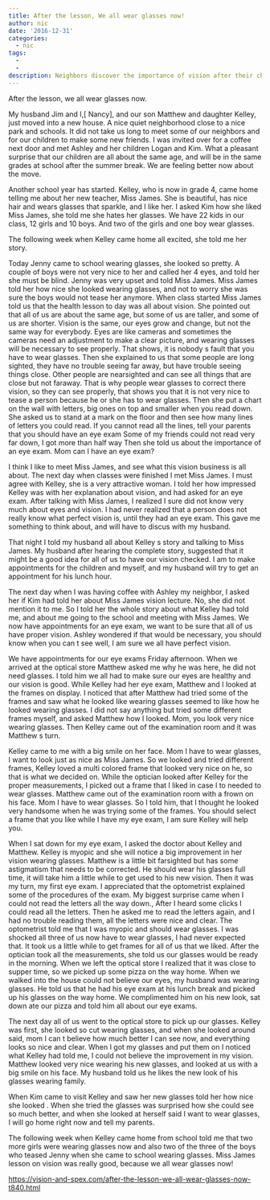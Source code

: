 ```yaml
---
title: After the lesson, We all wear glasses now!
author: nic
date: '2016-12-31'
categories:
  - nic
tags:
  - 
  - 
description: Neighbors discover the importance of vision after their children's teacher educates them on the topic.
---
```

After the lesson, we all wear glasses now.

My husband Jim and I,[ Nancy], and our son Matthew and daughter Kelley, just moved into a new house.
A nice quiet neighborhood close to a nice park and schools.
It did not take us long to meet some of our neighbors and for our children to make some new friends.
I was invited over for a coffee next door and met Ashley and her children Logan and Kim.
What a pleasant surprise that our children are all about the same age, and will be in the same grades at school after the summer break.
We are feeling better now about the move.

Another school year has started.
Kelley, who is now in grade 4, came home telling me about her new teacher, Miss James.
She is beautiful, has nice hair and wears glasses that sparkle, and I like her.
I asked Kim how she liked Miss James, she told me she hates her glasses.
We have 22 kids in our class, 12 girls and 10 boys.
And two of the girls and one boy wear glasses.

The following week when Kelley came home all excited, she told me her story.

Today Jenny came to school wearing glasses, she looked so pretty.
A couple of boys were not very nice to her and called her 4 eyes, and told her she must be blind. 
Jenny was very upset and told Miss James.
Miss James told her how nice she looked wearing glasses, and not to worry she was sure the boys would not tease her anymore.
When class started Miss James told us that the health lesson to day was all about vision.
She pointed out that all of us are about the same age, but some of us are taller, and some of us are shorter.
Vision is the same, our eyes grow and change, but not the same way for everybody.
Eyes are like cameras and sometimes the cameras need an adjustment to make a clear picture, and wearing glasses will be necessary to see properly.
That shows, it is nobody s fault that you have to wear glasses.
Then she explained to us that some people are long sighted, they have no trouble seeing far away, but have trouble seeing things close.
Other people are nearsighted and can see all things that are close but not faraway.
That is why people wear glasses to correct there vision, so they can see properly, that shows you that it is not very nice to tease a person because he or she has to wear glasses. 
Then she put a chart on the wall with letters, big ones on top and smaller when you read down.
She asked us to stand at a mark on the floor and then see how many lines of letters you could read.
If you cannot read all the lines, tell your parents that you should have an eye exam
Some of my friends could not read very far down, I got more than half way
Then she told us about the importance of an eye exam.
Mom can I have an eye exam?

I think I like to meet Miss James, and see what this vision business is all about.
The next day when classes were finished I met Miss James. 
I must agree with Kelley, she is a very attractive woman.
I told her how impressed Kelley was with her explanation about vision, and had asked for an eye exam.
After talking with Miss James, I realized I sure did not know very much about eyes and vision.
I had never realized that a person does not really know what perfect vision is, until they had an eye exam.
This gave me something to think about, and will have to discus with my husband.

That night I told my husband all about Kelley s story and talking to Miss James.
My husband after hearing the complete story, suggested that it might be a good idea for all of us to have our vision checked.
I am to make appointments for the children and myself, and my husband will try to get an appointment for his lunch hour.

The next day when I was having coffee with Ashley my neighbor, I asked her if Kim had told her about 
Miss James vision lecture.
No, she did not mention it to me.
So I told her the whole story about what Kelley had told me, and about me going to the school and meeting with Miss James.
We now have appointments for an eye exam, we want to be sure that all of us have proper vision.
Ashley wondered if that would be necessary, you should know when you can t see well, I am sure we all have perfect vision.

We have appointments for our eye exams Friday afternoon.
When we arrived at the optical store Matthew asked me why he was here, he did not need glasses.
I told him we all had to make sure our eyes are healthy and our vision is good.
While Kelley had her eye exam, Matthew and I looked at the frames on display.
I noticed that after Matthew had tried some of the frames and saw what he looked like wearing glasses 
seemed to like how he looked wearing glasses.
I did not say anything but tried some different frames myself, and asked Matthew how I looked.
Mom, you look very nice wearing glasses.
Then Kelley came out of the examination room and it was Matthew s turn.

Kelley came to me with a big smile on her face.
Mom I have to wear glasses, I want to look just as nice as Miss James.
So we looked and tried different frames,  Kelley loved a multi colored frame that looked very nice on he, so that is what we decided on.
While the optician looked after Kelley for the proper measurements, I picked out a frame that I liked in case I to needed to wear glasses.
Matthew came out of the examination room with a frown on his face.
Mom I have to wear glasses.
So I told him, that I thought he looked very handsome when he was trying some of the frames. 
You should select a frame that you like while I have my eye exam, I am sure Kelley will help you.

When I sat down for my eye exam, I asked the doctor about Kelley and Matthew.
Kelley is myopic and she will notice a big improvement in her vision wearing glasses.
Matthew is a little bit farsighted but has some astigmatism that needs to be corrected.
He should wear his glasses full time,  it will take him a little while to get used to his new vision.
Then it was my turn, my first eye exam.
I appreciated that the optometrist explained some of the procedures of the exam.
My biggest surprise came when I could not read the letters all the way down., 
After I heard some clicks I could read all the letters.
Then he asked me to read the letters again, and I had no trouble reading them, all the letters were nice and clear.
The optometrist told me that I was myopic and should wear glasses.
I was shocked all three of us now have to wear glasses, I had never expected that.
It took us a little while to get frames for all of us that we liked.
After the optician took all the measurements, she told us our glasses would be ready in the morning.
When we left the optical store I realized that it was close to supper time, so we picked up some pizza 
on the way home.
When we walked into the house could not believe our eyes, my husband was wearing glasses.
He told us that he had his eye exam at his lunch break and picked up his glasses on the way home.
We complimented him on his new look, sat down ate our pizza and told him all about our eye exams.

The next day all of us went to the optical store to pick up our glasses.
Kelley was first, she looked so cut wearing glasses, and when she looked around said, mom I can t believe how much better I can see now, and everything looks so nice and clear.
When I got my glasses and put them on I noticed what Kelley had told me, I could not believe the improvement in my vision.
Matthew looked very nice wearing his new glasses, and looked at us with a big smile on his face.
My husband told us he likes the new look of his glasses wearing family.

When Kim came to visit Kelley and saw her new glasses told her how nice she looked .
When she tried the glasses was surprised how she could see so much better, and when she looked at herself said I want to wear glasses, I will go home right now and tell my parents.

The following week when Kelley came home from school told me that two more girls were wearing glasses now and also two of the three of the boys who teased Jenny when she came to school wearing glasses.
Miss James lesson on vision was really good, because we all wear glasses now!

https://vision-and-spex.com/after-the-lesson-we-all-wear-glasses-now-t840.html
